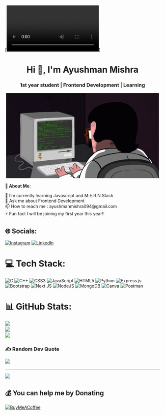 [![masterhead](https://github.com/Ayushman88/Ayushman88/blob/main/0706.mp4)]

<h1 align="center">Hi 👋, I'm Ayushman Mishra</h1>
<h3 align="center">1st year student | Frontend Development | Learning</h3>
<p align= "center"><img src="https://github.com/Ayushman88/Ayushman88/blob/main/1_um19N_oeTKlmrHMov0O5bA.gif" </p>
<br>
<p align="left"><b>💫 About Me:</b> </p>
🔭 I’m currently learning Javascript and M.E.R.N Stack<br>💬 Ask me about Frontend Development<br>📫 How to reach me : ayushmanmishra094@gmail.com<br>⚡ Fun fact I will be joining my first year this year!!


## 🌐 Socials:
[![Instagram](https://img.shields.io/badge/Instagram-%23E4405F.svg?logo=Instagram&logoColor=white)](https://instagram.com/____ayushman___) [![LinkedIn](https://img.shields.io/badge/LinkedIn-%230077B5.svg?logo=linkedin&logoColor=white)](https://linkedin.com/in/ayushman-mishra-4a2797281) 

# 💻 Tech Stack:
![C](https://img.shields.io/badge/c-%2300599C.svg?style=for-the-badge&logo=c&logoColor=white) ![C++](https://img.shields.io/badge/c++-%2300599C.svg?style=for-the-badge&logo=c%2B%2B&logoColor=white) ![CSS3](https://img.shields.io/badge/css3-%231572B6.svg?style=for-the-badge&logo=css3&logoColor=white) ![JavaScript](https://img.shields.io/badge/javascript-%23323330.svg?style=for-the-badge&logo=javascript&logoColor=%23F7DF1E) ![HTML5](https://img.shields.io/badge/html5-%23E34F26.svg?style=for-the-badge&logo=html5&logoColor=white) ![Python](https://img.shields.io/badge/python-3670A0?style=for-the-badge&logo=python&logoColor=ffdd54) ![Express.js](https://img.shields.io/badge/express.js-%23404d59.svg?style=for-the-badge&logo=express&logoColor=%2361DAFB) ![Bootstrap](https://img.shields.io/badge/bootstrap-%23563D7C.svg?style=for-the-badge&logo=bootstrap&logoColor=white) ![Next JS](https://img.shields.io/badge/Next-black?style=for-the-badge&logo=next.js&logoColor=white) ![NodeJS](https://img.shields.io/badge/node.js-6DA55F?style=for-the-badge&logo=node.js&logoColor=white) ![MongoDB](https://img.shields.io/badge/MongoDB-%234ea94b.svg?style=for-the-badge&logo=mongodb&logoColor=white) ![Canva](https://img.shields.io/badge/Canva-%2300C4CC.svg?style=for-the-badge&logo=Canva&logoColor=white) ![Postman](https://img.shields.io/badge/Postman-FF6C37?style=for-the-badge&logo=postman&logoColor=white)
# 📊 GitHub Stats:
![](https://github-readme-stats.vercel.app/api?username=Ayushman88&theme=dark&hide_border=false&include_all_commits=true&count_private=false)<br/>
![](https://github-readme-streak-stats.herokuapp.com/?user=Ayushman88&theme=dark&hide_border=false)<br/>
![](https://github-readme-stats.vercel.app/api/top-langs/?username=Ayushman88&theme=dark&hide_border=false&include_all_commits=true&count_private=false&layout=compact)

### ✍️ Random Dev Quote
![](https://quotes-github-readme.vercel.app/api?type=horizontal&theme=tokyonight)

---
[![](https://visitcount.itsvg.in/api?id=Ayushman88&icon=0&color=0)](https://visitcount.itsvg.in)

  ## 💰 You can help me by Donating
  [![BuyMeACoffee](https://img.shields.io/badge/Buy%20Me%20a%20Coffee-ffdd00?style=for-the-badge&logo=buy-me-a-coffee&logoColor=black)](https://buymeacoffee.com/ayushmanmishra) 


  
<!-- Proudly created with GPRM ( https://gprm.itsvg.in ) -->
